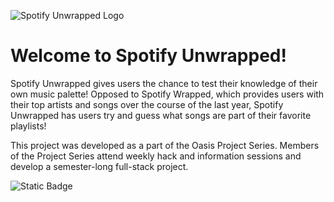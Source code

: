 ![Spotify Unwrapped Logo](src/assets/spotify_unwrapped.png)

# Welcome to Spotify Unwrapped!

Spotify Unwrapped gives users the chance to test their knowledge of their own music palette!
Opposed to Spotify Wrapped, which provides users with their top artists and songs over the course
of the last year, Spotify Unwrapped has users try and guess what songs are part of their favorite
playlists!

This project was developed as a part of the Oasis Project Series. Members of the Project Series attend weekly hack and information sessions and develop a semester-long full-stack project.


![Static Badge](https://img.shields.io/badge/check%20out%20oasis!-72d498?link=https://oasisneu.com/)
